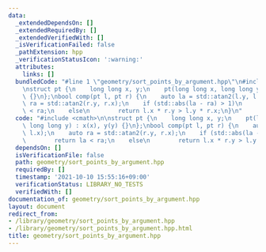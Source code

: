 ```yaml
---
data:
  _extendedDependsOn: []
  _extendedRequiredBy: []
  _extendedVerifiedWith: []
  _isVerificationFailed: false
  _pathExtension: hpp
  _verificationStatusIcon: ':warning:'
  attributes:
    links: []
  bundledCode: "#line 1 \"geometry/sort_points_by_argument.hpp\"\n#include <cmath>\n\
    \nstruct pt {\n    long long x, y;\n    pt(long long x, long long y) : x(x), y(y)\
    \ {}\n};\nbool comp(pt l, pt r) {\n    auto la = std::atan2(l.y, l.x);\n    auto\
    \ ra = std::atan2(r.y, r.x);\n    if (std::abs(la - ra) > 1)\n        return la\
    \ < ra;\n    else\n        return l.x * r.y > l.y * r.x;\n}\n"
  code: "#include <cmath>\n\nstruct pt {\n    long long x, y;\n    pt(long long x,\
    \ long long y) : x(x), y(y) {}\n};\nbool comp(pt l, pt r) {\n    auto la = std::atan2(l.y,\
    \ l.x);\n    auto ra = std::atan2(r.y, r.x);\n    if (std::abs(la - ra) > 1)\n\
    \        return la < ra;\n    else\n        return l.x * r.y > l.y * r.x;\n}\n"
  dependsOn: []
  isVerificationFile: false
  path: geometry/sort_points_by_argument.hpp
  requiredBy: []
  timestamp: '2021-10-10 15:55:16+09:00'
  verificationStatus: LIBRARY_NO_TESTS
  verifiedWith: []
documentation_of: geometry/sort_points_by_argument.hpp
layout: document
redirect_from:
- /library/geometry/sort_points_by_argument.hpp
- /library/geometry/sort_points_by_argument.hpp.html
title: geometry/sort_points_by_argument.hpp
---
```

